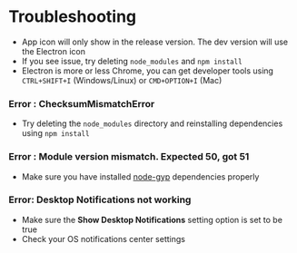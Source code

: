 # Troubleshooting

* App icon will only show in the release version. The dev version will use the Electron icon
* If you see issue, try deleting `node_modules` and `npm install`
* Electron is more or less Chrome, you can get developer tools using `CTRL+SHIFT+I` (Windows/Linux) or `CMD+OPTION+I` (Mac)

### Error : ChecksumMismatchError
- Try deleting the `node_modules` directory and reinstalling dependencies using `npm install`

### Error : Module version mismatch. Expected 50, got 51
- Make sure you have installed [node-gyp](https://github.com/nodejs/node-gyp#installation) dependencies properly

### Error: Desktop Notifications not working
- Make sure the **Show Desktop Notifications** setting option is set to be true
- Check your OS notifications center settings
